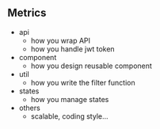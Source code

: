 
## Metrics
- api
  - how you wrap API
  - how you handle jwt token
- component
  - how you design reusable component
- util
  - how you write the filter function
- states
  - how you manage states
- others
  - scalable, coding style...